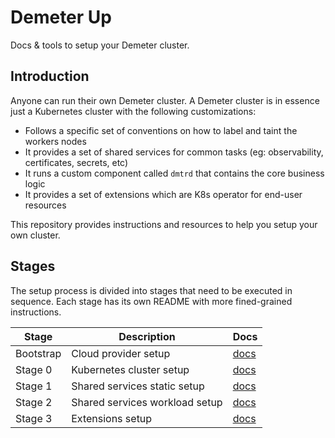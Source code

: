 # Demeter Up

Docs & tools to setup your Demeter cluster.

## Introduction

Anyone can run their own Demeter cluster. A Demeter cluster is in essence just a Kubernetes cluster with the following
customizations:

- Follows a specific set of conventions on how to label and taint the workers nodes
- It provides a set of shared services for common tasks (eg: observability, certificates, secrets, etc)
- It runs a custom component called `dmtrd` that contains the core business logic
- It provides a set of extensions which are K8s operator for end-user resources

This repository provides instructions and resources to help you setup your own cluster.

## Stages

The setup process is divided into stages that need to be executed in sequence. Each stage has its own README with more
fined-grained instructions.

| Stage     | Description                    | Docs                        |
| --------- | ------------------------------ | --------------------------- |
| Bootstrap | Cloud provider setup           | [docs](bootstrap/README.md) |
| Stage 0   | Kubernetes cluster setup       | [docs](stage0/README.md)    |
| Stage 1   | Shared services static setup   | [docs](stage1/README.md)    |
| Stage 2   | Shared services workload setup | [docs](stage2/README.md)    |
| Stage 3   | Extensions setup               | [docs](stage3/README.md)    |

